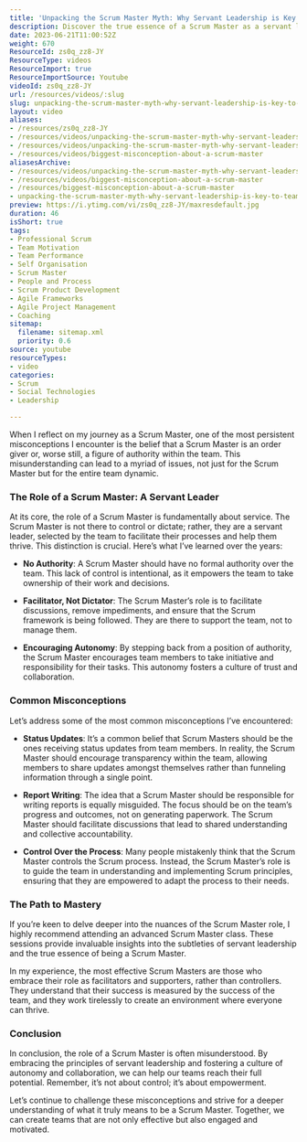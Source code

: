 ```yaml
---
title: 'Unpacking the Scrum Master Myth: Why Servant Leadership is Key to Team Success'
description: Discover the true essence of a Scrum Master as a servant leader. Uncover common misconceptions and learn how to empower your team for success!
date: 2023-06-21T11:00:52Z
weight: 670
ResourceId: zs0q_zz8-JY
ResourceType: videos
ResourceImport: true
ResourceImportSource: Youtube
videoId: zs0q_zz8-JY
url: /resources/videos/:slug
slug: unpacking-the-scrum-master-myth-why-servant-leadership-is-key-to-team-success-zs0q_zz8-JY
layout: video
aliases:
- /resources/zs0q_zz8-JY
- /resources/videos/unpacking-the-scrum-master-myth-why-servant-leadership-is-key-to-team-success-zs0q_zz8-JY
- /resources/videos/unpacking-the-scrum-master-myth-why-servant-leadership-is-key-to-team-success
- /resources/videos/biggest-misconception-about-a-scrum-master
aliasesArchive:
- /resources/videos/unpacking-the-scrum-master-myth-why-servant-leadership-is-key-to-team-success
- /resources/videos/biggest-misconception-about-a-scrum-master
- /resources/biggest-misconception-about-a-scrum-master
- unpacking-the-scrum-master-myth-why-servant-leadership-is-key-to-team-success-zs0q_zz8-JY
preview: https://i.ytimg.com/vi/zs0q_zz8-JY/maxresdefault.jpg
duration: 46
isShort: true
tags:
- Professional Scrum
- Team Motivation
- Team Performance
- Self Organisation
- Scrum Master
- People and Process
- Scrum Product Development
- Agile Frameworks
- Agile Project Management
- Coaching
sitemap:
  filename: sitemap.xml
  priority: 0.6
source: youtube
resourceTypes:
- video
categories:
- Scrum
- Social Technologies
- Leadership

---
```

When I reflect on my journey as a Scrum Master, one of the most persistent misconceptions I encounter is the belief that a Scrum Master is an order giver or, worse still, a figure of authority within the team. This misunderstanding can lead to a myriad of issues, not just for the Scrum Master but for the entire team dynamic. 

### The Role of a Scrum Master: A Servant Leader

At its core, the role of a Scrum Master is fundamentally about service. The Scrum Master is not there to control or dictate; rather, they are a servant leader, selected by the team to facilitate their processes and help them thrive. This distinction is crucial. Here’s what I’ve learned over the years:

- **No Authority**: A Scrum Master should have no formal authority over the team. This lack of control is intentional, as it empowers the team to take ownership of their work and decisions.
  
- **Facilitator, Not Dictator**: The Scrum Master’s role is to facilitate discussions, remove impediments, and ensure that the Scrum framework is being followed. They are there to support the team, not to manage them.

- **Encouraging Autonomy**: By stepping back from a position of authority, the Scrum Master encourages team members to take initiative and responsibility for their tasks. This autonomy fosters a culture of trust and collaboration.

### Common Misconceptions

Let’s address some of the most common misconceptions I’ve encountered:

- **Status Updates**: It’s a common belief that Scrum Masters should be the ones receiving status updates from team members. In reality, the Scrum Master should encourage transparency within the team, allowing members to share updates amongst themselves rather than funneling information through a single point.

- **Report Writing**: The idea that a Scrum Master should be responsible for writing reports is equally misguided. The focus should be on the team’s progress and outcomes, not on generating paperwork. The Scrum Master should facilitate discussions that lead to shared understanding and collective accountability.

- **Control Over the Process**: Many people mistakenly think that the Scrum Master controls the Scrum process. Instead, the Scrum Master’s role is to guide the team in understanding and implementing Scrum principles, ensuring that they are empowered to adapt the process to their needs.

### The Path to Mastery

If you’re keen to delve deeper into the nuances of the Scrum Master role, I highly recommend attending an advanced Scrum Master class. These sessions provide invaluable insights into the subtleties of servant leadership and the true essence of being a Scrum Master. 

In my experience, the most effective Scrum Masters are those who embrace their role as facilitators and supporters, rather than controllers. They understand that their success is measured by the success of the team, and they work tirelessly to create an environment where everyone can thrive.

### Conclusion

In conclusion, the role of a Scrum Master is often misunderstood. By embracing the principles of servant leadership and fostering a culture of autonomy and collaboration, we can help our teams reach their full potential. Remember, it’s not about control; it’s about empowerment. 

Let’s continue to challenge these misconceptions and strive for a deeper understanding of what it truly means to be a Scrum Master. Together, we can create teams that are not only effective but also engaged and motivated.
